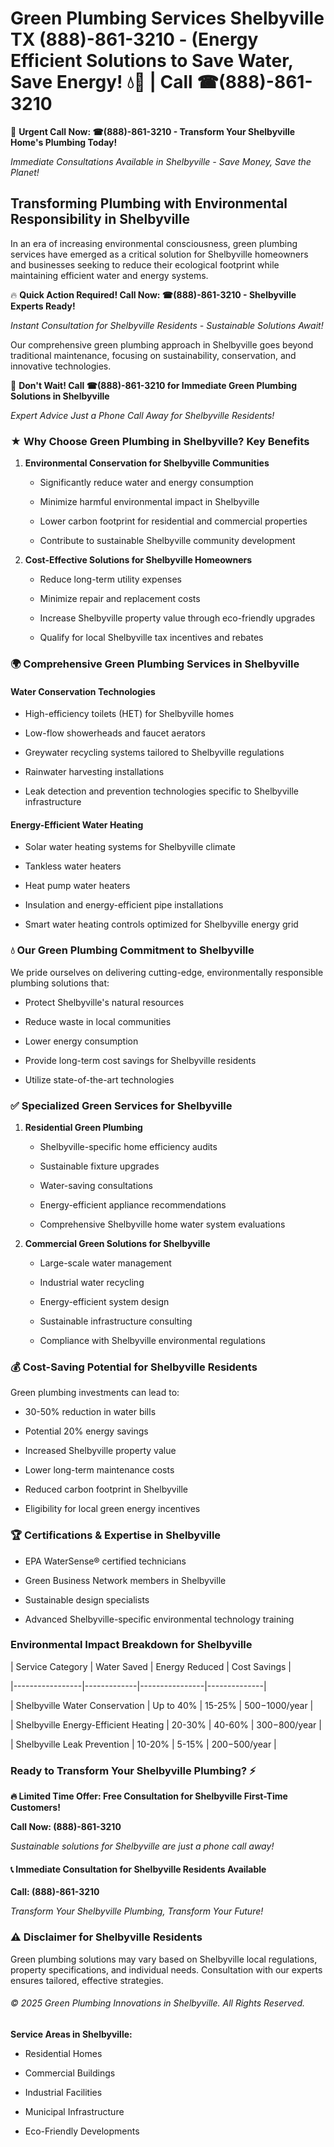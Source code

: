# Green Plumbing Services Shelbyville TX (888)-861-3210 - (Energy Efficient Solutions to Save Water, Save Energy! 💧🌿 | Call ☎(888)-861-3210

🚨 **Urgent Call Now: ☎(888)-861-3210 - Transform Your Shelbyville Home's Plumbing Today!**
*Immediate Consultations Available in Shelbyville - Save Money, Save the Planet!*

## Transforming Plumbing with Environmental Responsibility in Shelbyville

In an era of increasing environmental consciousness, green plumbing services have emerged as a critical solution for Shelbyville homeowners and businesses seeking to reduce their ecological footprint while maintaining efficient water and energy systems. 

🔥 **Quick Action Required! Call Now: ☎(888)-861-3210 - Shelbyville Experts Ready!**
*Instant Consultation for Shelbyville Residents - Sustainable Solutions Await!*

Our comprehensive green plumbing approach in Shelbyville goes beyond traditional maintenance, focusing on sustainability, conservation, and innovative technologies.

🚨 **Don't Wait! Call ☎(888)-861-3210 for Immediate Green Plumbing Solutions in Shelbyville**
*Expert Advice Just a Phone Call Away for Shelbyville Residents!*

### ★ Why Choose Green Plumbing in Shelbyville? Key Benefits

1. **Environmental Conservation for Shelbyville Communities** 
   - Significantly reduce water and energy consumption
   - Minimize harmful environmental impact in Shelbyville
   - Lower carbon footprint for residential and commercial properties
   - Contribute to sustainable Shelbyville community development

2. **Cost-Effective Solutions for Shelbyville Homeowners** 
   - Reduce long-term utility expenses
   - Minimize repair and replacement costs
   - Increase Shelbyville property value through eco-friendly upgrades
   - Qualify for local Shelbyville tax incentives and rebates

### 🌍 Comprehensive Green Plumbing Services in Shelbyville

#### Water Conservation Technologies
- High-efficiency toilets (HET) for Shelbyville homes
- Low-flow showerheads and faucet aerators
- Greywater recycling systems tailored to Shelbyville regulations
- Rainwater harvesting installations
- Leak detection and prevention technologies specific to Shelbyville infrastructure

#### Energy-Efficient Water Heating
- Solar water heating systems for Shelbyville climate
- Tankless water heaters
- Heat pump water heaters
- Insulation and energy-efficient pipe installations
- Smart water heating controls optimized for Shelbyville energy grid

### 💧 Our Green Plumbing Commitment to Shelbyville

We pride ourselves on delivering cutting-edge, environmentally responsible plumbing solutions that:
- Protect Shelbyville's natural resources
- Reduce waste in local communities
- Lower energy consumption
- Provide long-term cost savings for Shelbyville residents
- Utilize state-of-the-art technologies

### ✅ Specialized Green Services for Shelbyville

1. **Residential Green Plumbing**
   - Shelbyville-specific home efficiency audits
   - Sustainable fixture upgrades
   - Water-saving consultations
   - Energy-efficient appliance recommendations
   - Comprehensive Shelbyville home water system evaluations

2. **Commercial Green Solutions for Shelbyville**
   - Large-scale water management
   - Industrial water recycling
   - Energy-efficient system design
   - Sustainable infrastructure consulting
   - Compliance with Shelbyville environmental regulations

### 💰 Cost-Saving Potential for Shelbyville Residents

Green plumbing investments can lead to:
- 30-50% reduction in water bills
- Potential 20% energy savings
- Increased Shelbyville property value
- Lower long-term maintenance costs
- Reduced carbon footprint in Shelbyville
- Eligibility for local green energy incentives

### 🏆 Certifications & Expertise in Shelbyville

- EPA WaterSense® certified technicians
- Green Business Network members in Shelbyville
- Sustainable design specialists
- Advanced Shelbyville-specific environmental technology training

### Environmental Impact Breakdown for Shelbyville

| Service Category | Water Saved | Energy Reduced | Cost Savings |
|-----------------|-------------|----------------|--------------|
| Shelbyville Water Conservation | Up to 40% | 15-25% | $500-$1000/year |
| Shelbyville Energy-Efficient Heating | 20-30% | 40-60% | $300-$800/year |
| Shelbyville Leak Prevention | 10-20% | 5-15% | $200-$500/year |

### Ready to Transform Your Shelbyville Plumbing? ⚡

**🔥 Limited Time Offer: Free Consultation for Shelbyville First-Time Customers!**

**Call Now: (888)-861-3210**
*Sustainable solutions for Shelbyville are just a phone call away!*

#### 📞 Immediate Consultation for Shelbyville Residents Available

**Call: (888)-861-3210**
*Transform Your Shelbyville Plumbing, Transform Your Future!*

### ⚠️ Disclaimer for Shelbyville Residents

Green plumbing solutions may vary based on Shelbyville local regulations, property specifications, and individual needs. Consultation with our experts ensures tailored, effective strategies.

###### © 2025 Green Plumbing Innovations in Shelbyville. All Rights Reserved.

**Service Areas in Shelbyville:** 
- Residential Homes
- Commercial Buildings
- Industrial Facilities
- Municipal Infrastructure
- Eco-Friendly Developments